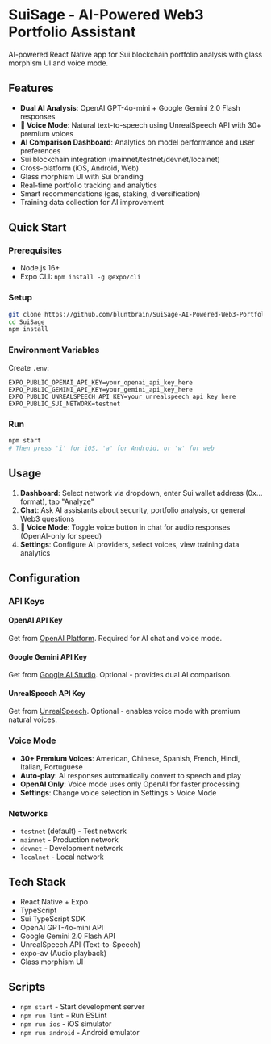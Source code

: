 # SuiSage - AI-Powered Web3 Portfolio Assistant

AI-powered React Native app for Sui blockchain portfolio analysis with glass morphism UI and voice mode.

## Features

- **Dual AI Analysis**: OpenAI GPT-4o-mini + Google Gemini 2.0 Flash responses
- **🎤 Voice Mode**: Natural text-to-speech using UnrealSpeech API with 30+ premium voices
- **AI Comparison Dashboard**: Analytics on model performance and user preferences
- Sui blockchain integration (mainnet/testnet/devnet/localnet)
- Cross-platform (iOS, Android, Web)
- Glass morphism UI with Sui branding
- Real-time portfolio tracking and analytics
- Smart recommendations (gas, staking, diversification)
- Training data collection for AI improvement

## Quick Start

### Prerequisites
- Node.js 16+
- Expo CLI: `npm install -g @expo/cli`

### Setup
```bash
git clone https://github.com/bluntbrain/SuiSage-AI-Powered-Web3-Portfolio-Assistant.git
cd SuiSage
npm install
```

### Environment Variables
Create `.env`:
```env
EXPO_PUBLIC_OPENAI_API_KEY=your_openai_api_key_here
EXPO_PUBLIC_GEMINI_API_KEY=your_gemini_api_key_here
EXPO_PUBLIC_UNREALSPEECH_API_KEY=your_unrealspeech_api_key_here
EXPO_PUBLIC_SUI_NETWORK=testnet
```

### Run
```bash
npm start
# Then press 'i' for iOS, 'a' for Android, or 'w' for web
```

## Usage

1. **Dashboard**: Select network via dropdown, enter Sui wallet address (0x... format), tap "Analyze"
2. **Chat**: Ask AI assistants about security, portfolio analysis, or general Web3 questions
3. **🎤 Voice Mode**: Toggle voice button in chat for audio responses (OpenAI-only for speed)
4. **Settings**: Configure AI providers, select voices, view training data analytics

## Configuration

### API Keys

#### OpenAI API Key
Get from [OpenAI Platform](https://platform.openai.com/api-keys). Required for AI chat and voice mode.

#### Google Gemini API Key  
Get from [Google AI Studio](https://aistudio.google.com/app/apikey). Optional - provides dual AI comparison.

#### UnrealSpeech API Key
Get from [UnrealSpeech](https://unrealspeech.com). Optional - enables voice mode with premium natural voices.

### Voice Mode
- **30+ Premium Voices**: American, Chinese, Spanish, French, Hindi, Italian, Portuguese
- **Auto-play**: AI responses automatically convert to speech and play
- **OpenAI Only**: Voice mode uses only OpenAI for faster processing
- **Settings**: Change voice selection in Settings > Voice Mode

### Networks
- `testnet` (default) - Test network
- `mainnet` - Production network  
- `devnet` - Development network
- `localnet` - Local network

## Tech Stack

- React Native + Expo
- TypeScript
- Sui TypeScript SDK
- OpenAI GPT-4o-mini API
- Google Gemini 2.0 Flash API
- UnrealSpeech API (Text-to-Speech)
- expo-av (Audio playback)
- Glass morphism UI

## Scripts

- `npm start` - Start development server
- `npm run lint` - Run ESLint
- `npm run ios` - iOS simulator
- `npm run android` - Android emulator

